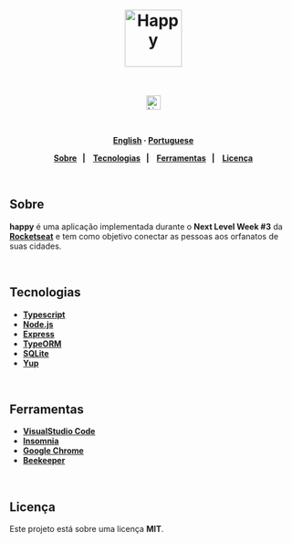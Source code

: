 <h1 align="center">
  <img alt="Happy" src="src/images/Local.svg" height="100px">
</h1> 

 <br>
 <p align="center">
  <a href="https://www.linkedin.com/in/mjessicasilva/">
      <img alt="LinkedIn link" src="https://img.shields.io/badge/-Jessica Silva-0077B5?style=flat&amp;logo=Linkedin&amp;logoColor=white" height="25px">
  </a> 
</p>
<strong>
<br>
<p align="center">
    <a href="README.md">English</a>
    ·
    <a href="README-pt.md">Portuguese</a>
</p>

<p align="center">
  <a href="#bookmark-about">Sobre</a>&nbsp;&nbsp;&nbsp;|&nbsp;&nbsp;&nbsp;
  <a href="#computer-technologies">Tecnologias</a>&nbsp;&nbsp;&nbsp;|&nbsp;&nbsp;&nbsp;
  <a href="#wrench-tools">Ferramentas</a>&nbsp;&nbsp;&nbsp;|&nbsp;&nbsp;&nbsp;
  <a href="#memo-license">Licença</a>
</p>
</strong>
<br>

##  Sobre

**happy** é uma aplicação implementada durante o **Next Level Week #3** da **[Rocketseat](https://rocketseat.com.br/)** e tem como objetivo conectar as pessoas aos orfanatos de suas cidades.

<br>

##  Tecnologias

-  **[Typescript](https://www.typescriptlang.org/)**
-  **[Node.js](https://nodejs.org/)**
-  **[Express](https://expressjs.com/)**
-  **[TypeORM](https://typeorm.io/)**
-  **[SQLite](https://www.sqlite.org/)**
-  **[Yup](https://github.com/jquense/yup/)**

<br>

##  Ferramentas

- **[VisualStudio Code](https://code.visualstudio.com/)**
- **[Insomnia](https://insomnia.rest/)**
- **[Google Chrome](https://www.google.com/chrome/)**
- **[
Beekeeper](https://www.beekeeper.io/)**

<br>

##  Licença

Este projeto está sobre uma licença **MIT**.
